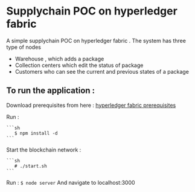 # Supplychain POC on hyperledger fabric
 A simple supplychain POC on hyperledger fabric . The system has three type of nodes 
 - Warehouse , which adds a package
 - Collection centers which edit the status of package
 - Customers who can see the current and previous states of a package
## To run the application :
 Download prerequisites from here : [hyperledger fabric prerequisites](https://hyperledger-fabric.readthedocs.io/en/release-1.2/prereqs.html) 

Run :

    ```sh
       $ npm install -d
    ```
Start the blockchain network :

    ```sh
       # ./start.sh
    ```
Run : 
    ```
       $ node server
    ```
    And navigate to localhost:3000
